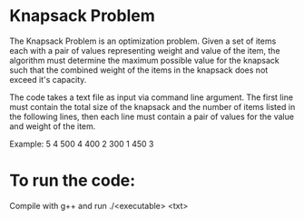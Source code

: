 # Knapsack Problem
The Knapsack Problem is an optimization problem. Given a set of items each with a pair of values representing weight and value of the item, the algorithm must determine the maximum possible value for the knapsack such that the combined weight of the items in the knapsack does not exceed it's capacity.

The code takes a text file as input via command line argument. The first line must contain the total size of the knapsack and the number of items listed in the following lines, then each line must contain a pair of values for the value and weight of the item.

Example:
5 4
500 4
400 2
300 1
450 3

# To run the code:
Compile with g++ and run ./\<executable\> \<txt>
